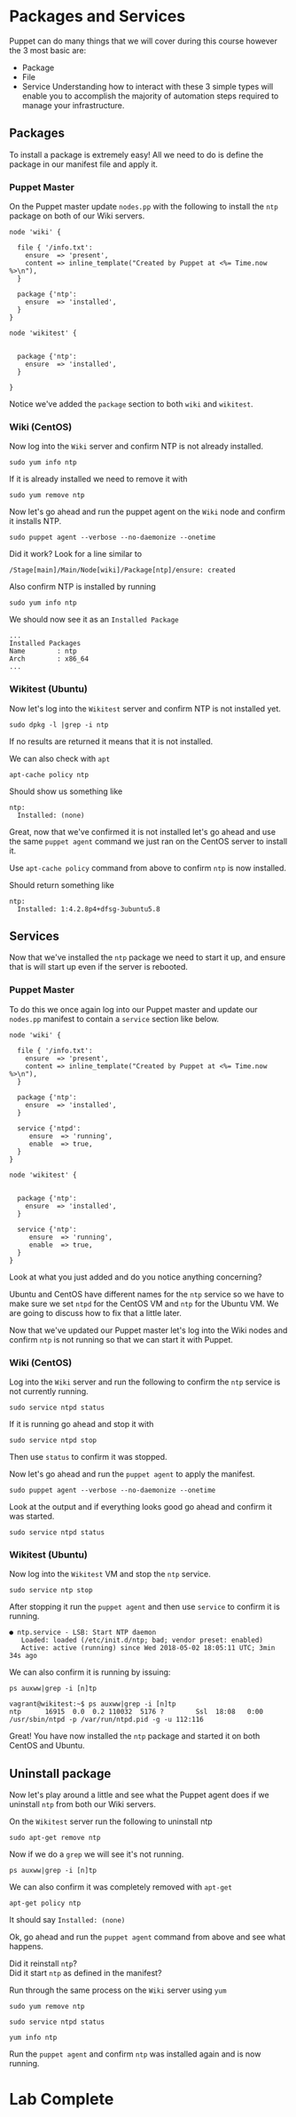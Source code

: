 # Packages and Services
Puppet can do many things that we will cover during this course however the 3 most basic are: 
* Package
* File
* Service 
Understanding how to interact with these 3 simple types will enable you to accomplish the majority of automation steps required to manage your infrastructure. 

## Packages 
To install a package is extremely easy!  All we need to do is define the package in our manifest file and apply it. 

### Puppet Master

On the Puppet master update `nodes.pp`  with the following to install the `ntp` package on both of our Wiki servers. 
```
node 'wiki' {

  file { '/info.txt':
    ensure  => 'present',
    content => inline_template("Created by Puppet at <%= Time.now %>\n"),
  }

  package {'ntp':
    ensure  => 'installed',
  }
}

node 'wikitest' {


  package {'ntp':
    ensure  => 'installed',
  }

}	
```

Notice we've added the `package` section to both `wiki` and `wikitest`. 

### Wiki (CentOS)
Now log into the `Wiki` server and confirm NTP is not already installed. 

```
sudo yum info ntp 
```

If it is already installed we need to remove it with 
```
sudo yum remove ntp 
```

Now let's go ahead and run the puppet agent on the `Wiki` node and confirm it installs NTP. 
```
sudo puppet agent --verbose --no-daemonize --onetime
```

Did it work?   Look for a line similar to 
```
/Stage[main]/Main/Node[wiki]/Package[ntp]/ensure: created
```

Also confirm NTP is installed by running 
```
sudo yum info ntp 
```

We should now see it as an `Installed Package`
```
...
Installed Packages
Name        : ntp
Arch        : x86_64
...
```

### Wikitest (Ubuntu)
Now let's log into the `Wikitest` server and confirm NTP is not installed yet. 
```
sudo dpkg -l |grep -i ntp 
```

If no results are returned it means that it is not installed. 

We can also check with `apt` 
```
apt-cache policy ntp 
```

Should show us something like 
```
ntp:
  Installed: (none)
```

Great, now that we've confirmed it is not installed let's go ahead and use the same `puppet agent` command we just ran on the CentOS server to install it. 

Use `apt-cache policy` command from above to confirm `ntp` is now installed. 

Should return something like 
```
ntp:
  Installed: 1:4.2.8p4+dfsg-3ubuntu5.8
```

## Services 
Now that we've installed the `ntp` package we need to start it up, and ensure that is will start up even if the server is rebooted. 

### Puppet Master
To do this we once again log into our Puppet master and update our `nodes.pp` manifest to contain a `service` section like below. 
```
node 'wiki' {

  file { '/info.txt':
    ensure  => 'present',
    content => inline_template("Created by Puppet at <%= Time.now %>\n"),
  }

  package {'ntp':
    ensure  => 'installed',
  }

  service {'ntpd':
     ensure  => 'running',
     enable  => true,
  }
}

node 'wikitest' {


  package {'ntp':
    ensure  => 'installed',
  }

  service {'ntp':
     ensure  => 'running',
     enable  => true,
  }
}	
```

Look at what you just added and do you notice anything concerning? 

Ubuntu and CentOS have different names for the `ntp` service so we have to make sure we set `ntpd` for the CentOS VM and `ntp` for the Ubuntu VM.  We are going to discuss how to fix that a little later.  

Now that we've updated our Puppet master let's log into the Wiki nodes and confirm `ntp` is not running so that we can start it with Puppet. 

### Wiki (CentOS)
Log into the `Wiki` server and run the following to confirm the `ntp` service is not currently running. 
```
sudo service ntpd status 
```

If it is running go ahead and stop it with 
```
sudo service ntpd stop 
```

Then use `status` to confirm it was stopped. 

Now let's go ahead and run the `puppet agent` to apply the manifest.
```
sudo puppet agent --verbose --no-daemonize --onetime
```

Look at the output and if everything looks good go ahead and confirm it was started. 
```
sudo service ntpd status 
```

### Wikitest (Ubuntu)
Now log into the `Wikitest` VM and stop the `ntp` service. 
```
sudo service ntp stop 
```

After stopping it run the `puppet agent` and then use `service` to confirm it is running. 

```
● ntp.service - LSB: Start NTP daemon
   Loaded: loaded (/etc/init.d/ntp; bad; vendor preset: enabled)
   Active: active (running) since Wed 2018-05-02 18:05:11 UTC; 3min 34s ago
```

We can also confirm it is running by issuing:
```
ps auxww|grep -i [n]tp 
```

```
vagrant@wikitest:~$ ps auxww|grep -i [n]tp
ntp      16915  0.0  0.2 110032  5176 ?        Ssl  18:08   0:00 /usr/sbin/ntpd -p /var/run/ntpd.pid -g -u 112:116
```

Great! You have now installed the `ntp` package and started it on both CentOS and Ubuntu. 

## Uninstall package 
Now let's play around a little and see what the Puppet agent does if we uninstall `ntp` from both our Wiki servers. 

On the `Wikitest` server run the following to uninstall ntp 
```
sudo apt-get remove ntp 
```

Now if we do a `grep` we will see it's not running. 
```
ps auxww|grep -i [n]tp
```

We can also confirm it was completely removed with `apt-get`
```
apt-get policy ntp 
```

It should say `Installed: (none)`

Ok, go ahead and run the `puppet agent` command from above and see what happens. 

Did it reinstall `ntp`?   
Did it start `ntp` as defined in the manifest? 

Run through the same process on the `Wiki` server using `yum`
```
sudo yum remove ntp
```

```
sudo service ntpd status 
```

```
yum info ntp
```

Run the `puppet agent` and confirm `ntp` was installed again and is now running. 

# Lab Complete